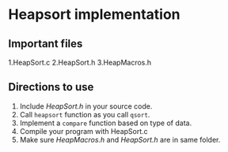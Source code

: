 # Heapsort implementation

## Important files
1.HeapSort.c
2.HeapSort.h
3.HeapMacros.h

## Directions to use
1. Include *HeapSort.h* in your source code.
2. Call `heapsort` function as you call `qsort`.
3. Implement a `compare` function based on type of data.
4. Compile your program with HeapSort.c
5. Make sure *HeapMacros.h* and *HeapSort.h* are in same folder.

